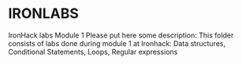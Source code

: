 # IRONLABS
 IronHack labs Module 1
Please put here some description: This folder consists of labs done during module 1 at Ironhack:
Data structures, 
Conditional Statements, 
Loops, 
Regular expressions
